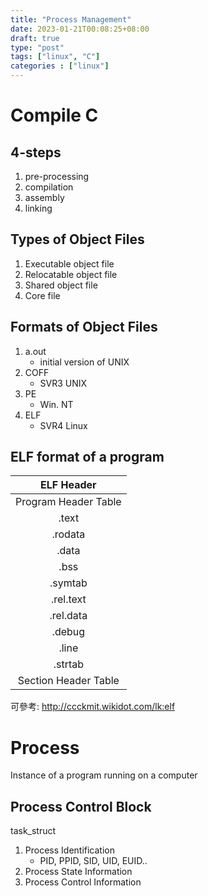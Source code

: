 ```yaml
---
title: "Process Management"
date: 2023-01-21T00:08:25+08:00
draft: true
type: "post"
tags: ["linux", "C"]
categories : ["linux"]
---
```



# Compile C

## 4-steps

1. pre-processing
2. compilation
3. assembly
4. linking

## Types of Object Files
1. Executable object file
2. Relocatable object file
3. Shared object file
4. Core file


## Formats of Object Files
1. a.out
    - initial version of UNIX
2. COFF
    - SVR3 UNIX
3. PE
    - Win. NT
4. ELF
    - SVR4 Linux

## ELF format of a program

|ELF Header|
|:---:|
|Program Header Table|
|.text |
|.rodata |
| .data|
|.bss |
|.symtab |
|.rel.text |
|.rel.data |
|.debug |
|.line |
|.strtab |
|Section Header Table |

可參考: http://ccckmit.wikidot.com/lk:elf

# Process
Instance of a program running on a computer

## Process Control Block

task_struct

1. Process Identification
    - PID, PPID, SID, UID, EUID..
2. Process State Information
3. Process Control Information
